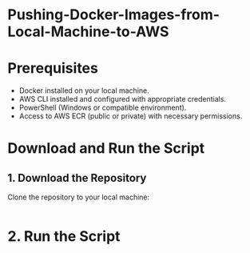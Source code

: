 # Pushing-Docker-Images-from-Local-Machine-to-AWS
# Prerequisites

- Docker installed on your local machine.
- AWS CLI installed and configured with appropriate credentials.
- PowerShell (Windows or compatible environment).
- Access to AWS ECR (public or private) with necessary permissions.

# Download and Run the Script

## 1. Download the Repository

Clone the repository to your local machine:


```bash git clone https://github.com/reviewraj/Pushing-Docker-Images-from-Local-Machine-to-AWS
```

# 2.  Run the Script



